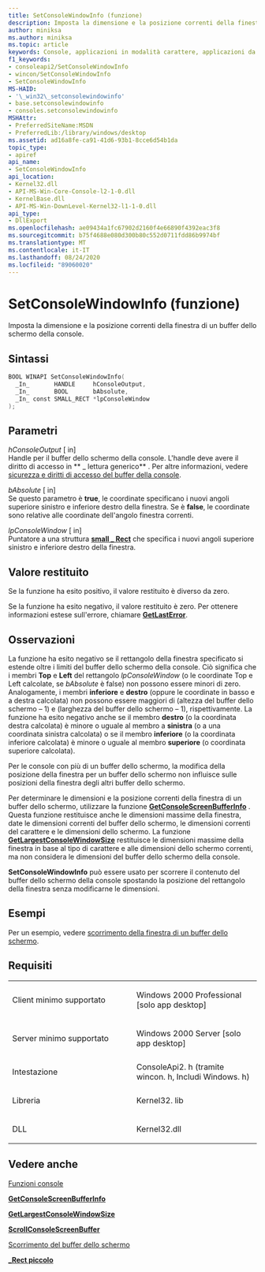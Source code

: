 ```yaml
---
title: SetConsoleWindowInfo (funzione)
description: Imposta la dimensione e la posizione correnti della finestra di un buffer dello schermo della console.
author: miniksa
ms.author: miniksa
ms.topic: article
keywords: Console, applicazioni in modalità carattere, applicazioni da riga di comando, applicazioni Terminal, API console
f1_keywords:
- consoleapi2/SetConsoleWindowInfo
- wincon/SetConsoleWindowInfo
- SetConsoleWindowInfo
MS-HAID:
- '\_win32\_setconsolewindowinfo'
- base.setconsolewindowinfo
- consoles.setconsolewindowinfo
MSHAttr:
- PreferredSiteName:MSDN
- PreferredLib:/library/windows/desktop
ms.assetid: ad16a8fe-ca91-41d6-93b1-8cce6d54b1da
topic_type:
- apiref
api_name:
- SetConsoleWindowInfo
api_location:
- Kernel32.dll
- API-MS-Win-Core-Console-l2-1-0.dll
- KernelBase.dll
- API-MS-Win-DownLevel-Kernel32-l1-1-0.dll
api_type:
- DllExport
ms.openlocfilehash: ae09434a1fc67902d2160f4e66890f4392eac3f8
ms.sourcegitcommit: b75f4688e080d300b80c552d0711fdd86b9974bf
ms.translationtype: MT
ms.contentlocale: it-IT
ms.lasthandoff: 08/24/2020
ms.locfileid: "89060020"
---
```

# <a name="setconsolewindowinfo-function"></a>SetConsoleWindowInfo (funzione)


Imposta la dimensione e la posizione correnti della finestra di un buffer dello schermo della console.

<a name="syntax"></a>Sintassi
------

```C
BOOL WINAPI SetConsoleWindowInfo(
  _In_       HANDLE     hConsoleOutput,
  _In_       BOOL       bAbsolute,
  _In_ const SMALL_RECT *lpConsoleWindow
);
```

<a name="parameters"></a>Parametri
----------

*hConsoleOutput* \[ in\]  
Handle per il buffer dello schermo della console. L'handle deve avere il diritto di accesso in ** \_ lettura generico** . Per altre informazioni, vedere [sicurezza e diritti di accesso del buffer della console](console-buffer-security-and-access-rights.md).

*bAbsolute* \[ in\]  
Se questo parametro è **true**, le coordinate specificano i nuovi angoli superiore sinistro e inferiore destro della finestra. Se è **false**, le coordinate sono relative alle coordinate dell'angolo finestra correnti.

*lpConsoleWindow* \[ in\]  
Puntatore a una struttura [**small \_ Rect**](small-rect-str.md) che specifica i nuovi angoli superiore sinistro e inferiore destro della finestra.

<a name="return-value"></a>Valore restituito
------------

Se la funzione ha esito positivo, il valore restituito è diverso da zero.

Se la funzione ha esito negativo, il valore restituito è zero. Per ottenere informazioni estese sull'errore, chiamare [**GetLastError**](https://msdn.microsoft.com/library/windows/desktop/ms679360).

<a name="remarks"></a>Osservazioni
-------

La funzione ha esito negativo se il rettangolo della finestra specificato si estende oltre i limiti del buffer dello schermo della console. Ciò significa che i membri **Top** e **Left** del rettangolo *lpConsoleWindow* (o le coordinate Top e Left calcolate, se *bAbsolute* è false) non possono essere minori di zero. Analogamente, i membri **inferiore** e **destro** (oppure le coordinate in basso e a destra calcolata) non possono essere maggiori di (altezza del buffer dello schermo – 1) e (larghezza del buffer dello schermo – 1), rispettivamente. La funzione ha esito negativo anche se il membro **destro** (o la coordinata destra calcolata) è minore o uguale al membro a **sinistra** (o a una coordinata sinistra calcolata) o se il membro **inferiore** (o la coordinata inferiore calcolata) è minore o uguale al membro **superiore** (o coordinata superiore calcolata).

Per le console con più di un buffer dello schermo, la modifica della posizione della finestra per un buffer dello schermo non influisce sulle posizioni della finestra degli altri buffer dello schermo.

Per determinare le dimensioni e la posizione correnti della finestra di un buffer dello schermo, utilizzare la funzione [**GetConsoleScreenBufferInfo**](getconsolescreenbufferinfo.md) . Questa funzione restituisce anche le dimensioni massime della finestra, date le dimensioni correnti del buffer dello schermo, le dimensioni correnti del carattere e le dimensioni dello schermo. La funzione [**GetLargestConsoleWindowSize**](getlargestconsolewindowsize.md) restituisce le dimensioni massime della finestra in base al tipo di carattere e alle dimensioni dello schermo correnti, ma non considera le dimensioni del buffer dello schermo della console.

**SetConsoleWindowInfo** può essere usato per scorrere il contenuto del buffer dello schermo della console spostando la posizione del rettangolo della finestra senza modificarne le dimensioni.

<a name="examples"></a>Esempi
--------

Per un esempio, vedere [scorrimento della finestra di un buffer dello schermo](scrolling-a-screen-buffer-s-window.md).

<a name="requirements"></a>Requisiti
------------

<table>
<colgroup>
<col width="50%" />
<col width="50%" />
</colgroup>
<tbody>
<tr class="odd">
<td><p>Client minimo supportato</p></td>
<td><p>Windows 2000 Professional [solo app desktop]</p></td>
</tr>
<tr class="even">
<td><p>Server minimo supportato</p></td>
<td><p>Windows 2000 Server [solo app desktop]</p></td>
</tr>
<tr class="odd">
<td><p>Intestazione</p></td>
<td>ConsoleApi2. h (tramite wincon. h, Includi Windows. h)</td>
</tr>
<tr class="even">
<td><p>Libreria</p></td>
<td>Kernel32. lib</td>
</tr>
<tr class="odd">
<td><p>DLL</p></td>
<td>Kernel32.dll</td>
</tr>
<tr class="even">
</tr>
<tr class="odd">
</tr>
<tr class="even">
</tr>
</tbody>
</table>

## <a name="span-idsee_alsospansee-also"></a><span id="see_also"></span>Vedere anche


[Funzioni console](console-functions.md)

[**GetConsoleScreenBufferInfo**](getconsolescreenbufferinfo.md)

[**GetLargestConsoleWindowSize**](getlargestconsolewindowsize.md)

[**ScrollConsoleScreenBuffer**](scrollconsolescreenbuffer.md)

[Scorrimento del buffer dello schermo](scrolling-the-screen-buffer.md)

[**\_Rect piccolo**](small-rect-str.md)

 

 




